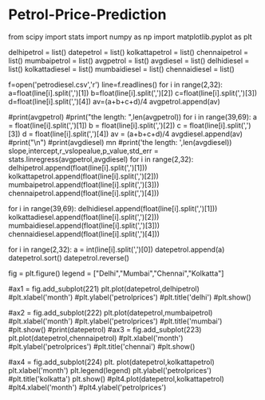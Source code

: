 # Petrol-Price-Prediction
from scipy import stats
import numpy as np
import matplotlib.pyplot as plt

delhipetrol = list()
datepetrol = list()
kolkattapetrol = list()
chennaipetrol = list()
mumbaipetrol = list()
avgpetrol = list()
avgdiesel = list()
delhidiesel = list()
kolkattadiesel = list()
mumbaidiesel = list()
chennaidiesel = list()

f=open('petrodiesel.csv','r')
line=f.readlines()
for i in range(2,32):
    a=float(line[i].split(',')[1])
    b=float(line[i].split(',')[2])
    c=float(line[i].split(',')[3])
    d=float(line[i].split(',')[4])
    av=(a+b+c+d)/4
    avgpetrol.append(av)
    
#print(avgpetrol)
#print("the length:  ",len(avgpetrol))
for i in range(39,69):
    a = float(line[i].split(',')[1])
    b = float(line[i].split(',')[2])
    c = float(line[i].split(',')[3])
    d = float(line[i].split(',')[4])
    av = (a+b+c+d)/4
    avgdiesel.append(av)
#print("\n")
#print(avgdiesel) mn 
#print('the length:  ',len(avgdiesel))
slope,intercept,r_vslopealue,p_value,std_err = stats.linregress(avgpetrol,avgdiesel)
for i in range(2,32):
    delhipetrol.append(float(line[i].split(',')[1]))
    kolkattapetrol.append(float(line[i].split(',')[2]))
    mumbaipetrol.append(float(line[i].split(',')[3]))
    chennaipetrol.append(float(line[i].split(',')[4]))

for i in range(39,69):
    delhidiesel.append(float(line[i].split(',')[1]))
    kolkattadiesel.append(float(line[i].split(',')[2]))
    mumbaidiesel.append(float(line[i].split(',')[3]))
    chennaidiesel.append(float(line[i].split(',')[4]))

for i in range(2,32):
    a = int(line[i].split(',')[0])
    datepetrol.append(a)
datepetrol.sort()
datepetrol.reverse()

fig = plt.figure()
legend = ["Delhi","Mumbai","Chennai","Kolkatta"]

#ax1 = fig.add_subplot(221)
plt.plot(datepetrol,delhipetrol)
#plt.xlabel('month')
#plt.ylabel('petrolprices')
#plt.title('delhi')
#plt.show()

#ax2 = fig.add_subplot(222)
plt.plot(datepetrol,mumbaipetrol)
#plt.xlabel('month')
#plt.ylabel('petrolprices')
#plt.title('mumbai')
#plt.show()
#print(datepetrol)
#ax3 = fig.add_subplot(223)
plt.plot(datepetrol,chennaipetrol)
#plt.xlabel('month')
#plt.ylabel('petrolprices')
#plt.title('chennai')
#plt.show()

#ax4 = fig.add_subplot(224)
plt. plot(datepetrol,kolkattapetrol)
plt.xlabel('month')
plt.legend(legend)
plt.ylabel('petrolprices')
#plt.title('kolkatta')
plt.show()
#plt4.plot(datepetrol,kolkattapetrol)
#plt4.xlabel('month')
#plt4.ylabel('petrolprices')
